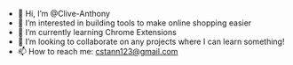 - 👋 Hi, I’m @Clive-Anthony
- 👀 I’m interested in building tools to make online shopping easier
- 🌱 I’m currently learning Chrome Extensions
- 💞️ I’m looking to collaborate on any projects where I can learn something!
- 📫 How to reach me: cstann123@gmail.com

<!---
Clive-Anthony/Clive-Anthony is a ✨ special ✨ repository because its `README.md` (this file) appears on your GitHub profile.
You can click the Preview link to take a look at your changes.
--->
